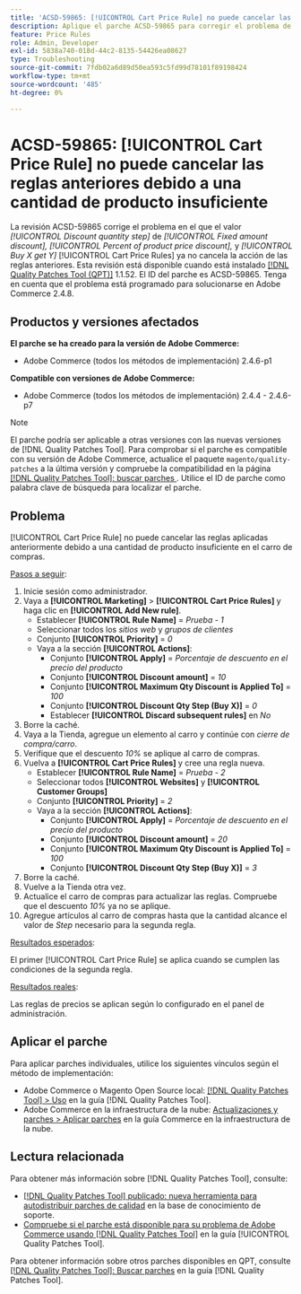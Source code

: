 ```yaml
---
title: 'ACSD-59865: [!UICONTROL Cart Price Rule] no puede cancelar las reglas anteriores debido a una cantidad de producto insuficiente'
description: Aplique el parche ACSD-59865 para corregir el problema de Adobe Commerce en el que el valor de *Paso de cantidad de descuento* en *Descuento de cantidad fija* *Porcentaje de descuento en el precio del producto* y *Comprar X obtener Y* [!UICONTROL Cart Price Rules] ya no cancela la acción de reglas anteriores.
feature: Price Rules
role: Admin, Developer
exl-id: 5838a740-018d-44c2-8135-54426ea08627
type: Troubleshooting
source-git-commit: 7fdb02a6d89d50ea593c5fd99d78101f89198424
workflow-type: tm+mt
source-wordcount: '485'
ht-degree: 0%

---
```


# ACSD-59865: [!UICONTROL Cart Price Rule] no puede cancelar las reglas anteriores debido a una cantidad de producto insuficiente

La revisión ACSD-59865 corrige el problema en el que el valor *[!UICONTROL Discount quantity step]* de *[!UICONTROL Fixed amount discount],* *[!UICONTROL Percent of product price discount],* y *[!UICONTROL Buy X get Y]* [!UICONTROL Cart Price Rules] ya no cancela la acción de las reglas anteriores. Esta revisión está disponible cuando está instalado [[!DNL Quality Patches Tool (QPT)]](https://experienceleague.adobe.com/en/docs/commerce-operations/tools/quality-patches-tool/quality-patches-tool-to-self-serve-quality-patches) 1.1.52. El ID del parche es ACSD-59865. Tenga en cuenta que el problema está programado para solucionarse en Adobe Commerce 2.4.8.

## Productos y versiones afectados

**El parche se ha creado para la versión de Adobe Commerce:**

* Adobe Commerce (todos los métodos de implementación) 2.4.6-p1

**Compatible con versiones de Adobe Commerce:**

* Adobe Commerce (todos los métodos de implementación) 2.4.4 - 2.4.6-p7

>[!NOTE]
>
>El parche podría ser aplicable a otras versiones con las nuevas versiones de [!DNL Quality Patches Tool]. Para comprobar si el parche es compatible con su versión de Adobe Commerce, actualice el paquete `magento/quality-patches` a la última versión y compruebe la compatibilidad en la página [[!DNL Quality Patches Tool]: buscar parches ](https://experienceleague.adobe.com/tools/commerce-quality-patches/index.html). Utilice el ID de parche como palabra clave de búsqueda para localizar el parche.

## Problema

[!UICONTROL Cart Price Rule] no puede cancelar las reglas aplicadas anteriormente debido a una cantidad de producto insuficiente en el carro de compras.

<u>Pasos a seguir</u>:

1. Inicie sesión como administrador.
1. Vaya a **[!UICONTROL Marketing]** > **[!UICONTROL Cart Price Rules]** y haga clic en **[!UICONTROL Add New rule]**.
   * Establecer **[!UICONTROL Rule Name]** = *Prueba - 1*
   * Seleccionar todos los *sitios web* y *grupos de clientes*
   * Conjunto **[!UICONTROL Priority]** = *0*
   * Vaya a la sección **[!UICONTROL Actions]**:
      * Conjunto **[!UICONTROL Apply]** = *Porcentaje de descuento en el precio del producto*
      * Conjunto **[!UICONTROL Discount amount]** = *10*
      * Conjunto **[!UICONTROL Maximum Qty Discount is Applied To]** = *100*
      * Conjunto **[!UICONTROL Discount Qty Step (Buy X)]** = *0*
      * Establecer **[!UICONTROL Discard subsequent rules]** en *No*
1. Borre la caché.
1. Vaya a la Tienda, agregue un elemento al carro y continúe con *cierre de compra/carro*.
1. Verifique que el descuento *10%* se aplique al carro de compras.
1. Vuelva a **[!UICONTROL Cart Price Rules]** y cree una regla nueva.
   * Establecer **[!UICONTROL Rule Name]** = *Prueba - 2*
   * Seleccionar todos **[!UICONTROL Websites]** y **[!UICONTROL Customer Groups]**
   * Conjunto **[!UICONTROL Priority]** = *2*
   * Vaya a la sección **[!UICONTROL Actions]**:
      * Conjunto **[!UICONTROL Apply]** = *Porcentaje de descuento en el precio del producto*
      * Conjunto **[!UICONTROL Discount amount]** = *20*
      * Conjunto **[!UICONTROL Maximum Qty Discount is Applied To]** = *100*
      * Conjunto **[!UICONTROL Discount Qty Step (Buy X)]** = *3*
1. Borre la caché.
1. Vuelve a la Tienda otra vez.
1. Actualice el carro de compras para actualizar las reglas. Compruebe que el descuento *10%* ya no se aplique.
1. Agregue artículos al carro de compras hasta que la cantidad alcance el valor de *Step* necesario para la segunda regla.

<u>Resultados esperados</u>:

El primer [!UICONTROL Cart Price Rule] se aplica cuando se cumplen las condiciones de la segunda regla.

<u>Resultados reales</u>:

Las reglas de precios se aplican según lo configurado en el panel de administración.

## Aplicar el parche

Para aplicar parches individuales, utilice los siguientes vínculos según el método de implementación:

* Adobe Commerce o Magento Open Source local: [[!DNL Quality Patches Tool] > Uso](/help/tools/quality-patches-tool/usage.md) en la guía [!DNL Quality Patches Tool].
* Adobe Commerce en la infraestructura de la nube: [Actualizaciones y parches > Aplicar parches](https://experienceleague.adobe.com/docs/commerce-cloud-service/user-guide/develop/upgrade/apply-patches.html) en la guía Commerce en la infraestructura de la nube.

## Lectura relacionada

Para obtener más información sobre [!DNL Quality Patches Tool], consulte:

* [[!DNL Quality Patches Tool] publicado: nueva herramienta para autodistribuir parches de calidad](https://experienceleague.adobe.com/en/docs/commerce-operations/tools/quality-patches-tool/quality-patches-tool-to-self-serve-quality-patches) en la base de conocimiento de soporte.
* [Compruebe si el parche está disponible para su problema de Adobe Commerce usando [!DNL Quality Patches Tool]](/help/tools/quality-patches-tool/patches-available-in-qpt/check-patch-for-magento-issue-with-magento-quality-patches.md) en la guía [!UICONTROL Quality Patches Tool].

Para obtener información sobre otros parches disponibles en QPT, consulte [[!DNL Quality Patches Tool]: Buscar parches](https://experienceleague.adobe.com/tools/commerce-quality-patches/index.html) en la guía [!DNL Quality Patches Tool].
